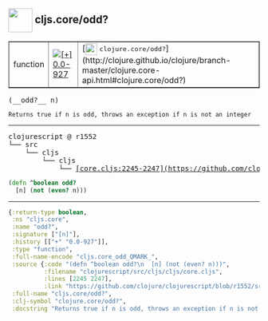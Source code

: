 ## <img width="48px" valign="middle" src="http://i.imgur.com/Hi20huC.png"> cljs.core/odd?

 <table border="1">
<tr>
<td>function</td>
<td><a href="https://github.com/cljsinfo/api-refs/tree/0.0-927"><img valign="middle" alt="[+] 0.0-927" src="https://img.shields.io/badge/+-0.0--927-lightgrey.svg"></a> </td>
<td>
[<img height="24px" valign="middle" src="http://i.imgur.com/1GjPKvB.png"> <samp>clojure.core/odd?</samp>](http://clojure.github.io/clojure/branch-master/clojure.core-api.html#clojure.core/odd?)
</td>
</tr>
</table>

 <samp>
(__odd?__ n)<br>
</samp>

```
Returns true if n is odd, throws an exception if n is not an integer
```

---

 <pre>
clojurescript @ r1552
└── src
    └── cljs
        └── cljs
            └── <ins>[core.cljs:2245-2247](https://github.com/clojure/clojurescript/blob/r1552/src/cljs/cljs/core.cljs#L2245-L2247)</ins>
</pre>

```clj
(defn ^boolean odd?
  [n] (not (even? n)))
```


---

```clj
{:return-type boolean,
 :ns "cljs.core",
 :name "odd?",
 :signature ["[n]"],
 :history [["+" "0.0-927"]],
 :type "function",
 :full-name-encode "cljs.core_odd_QMARK_",
 :source {:code "(defn ^boolean odd?\n  [n] (not (even? n)))",
          :filename "clojurescript/src/cljs/cljs/core.cljs",
          :lines [2245 2247],
          :link "https://github.com/clojure/clojurescript/blob/r1552/src/cljs/cljs/core.cljs#L2245-L2247"},
 :full-name "cljs.core/odd?",
 :clj-symbol "clojure.core/odd?",
 :docstring "Returns true if n is odd, throws an exception if n is not an integer"}

```
